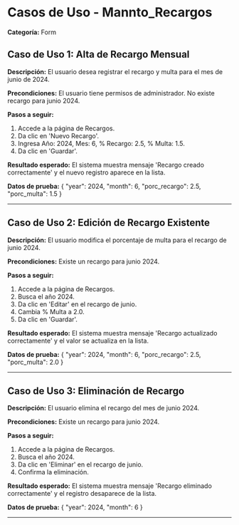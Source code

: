 # Casos de Uso - Mannto_Recargos

**Categoría:** Form

## Caso de Uso 1: Alta de Recargo Mensual

**Descripción:** El usuario desea registrar el recargo y multa para el mes de junio de 2024.

**Precondiciones:**
El usuario tiene permisos de administrador. No existe recargo para junio 2024.

**Pasos a seguir:**
1. Accede a la página de Recargos.
2. Da clic en 'Nuevo Recargo'.
3. Ingresa Año: 2024, Mes: 6, % Recargo: 2.5, % Multa: 1.5.
4. Da clic en 'Guardar'.

**Resultado esperado:**
El sistema muestra mensaje 'Recargo creado correctamente' y el nuevo registro aparece en la lista.

**Datos de prueba:**
{ "year": 2024, "month": 6, "porc_recargo": 2.5, "porc_multa": 1.5 }

---

## Caso de Uso 2: Edición de Recargo Existente

**Descripción:** El usuario modifica el porcentaje de multa para el recargo de junio 2024.

**Precondiciones:**
Existe un recargo para junio 2024.

**Pasos a seguir:**
1. Accede a la página de Recargos.
2. Busca el año 2024.
3. Da clic en 'Editar' en el recargo de junio.
4. Cambia % Multa a 2.0.
5. Da clic en 'Guardar'.

**Resultado esperado:**
El sistema muestra mensaje 'Recargo actualizado correctamente' y el valor se actualiza en la lista.

**Datos de prueba:**
{ "year": 2024, "month": 6, "porc_recargo": 2.5, "porc_multa": 2.0 }

---

## Caso de Uso 3: Eliminación de Recargo

**Descripción:** El usuario elimina el recargo del mes de junio 2024.

**Precondiciones:**
Existe un recargo para junio 2024.

**Pasos a seguir:**
1. Accede a la página de Recargos.
2. Busca el año 2024.
3. Da clic en 'Eliminar' en el recargo de junio.
4. Confirma la eliminación.

**Resultado esperado:**
El sistema muestra mensaje 'Recargo eliminado correctamente' y el registro desaparece de la lista.

**Datos de prueba:**
{ "year": 2024, "month": 6 }

---

